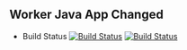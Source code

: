 ## Worker Java App Changed
* Build Status
[![Build Status](http://7c999ef21ce7.ngrok.io/buildStatus/icon?job=instavote%2Fworker-build)](http://7c999ef21ce7.ngrok.io/job/instavote/job/worker-build/)
[![Build Status](http://7c999ef21ce7.ngrok.io/buildStatus/icon?job=instavote%2Fworker-test&subject=UnitTest)](http://7c999ef21ce7.ngrok.io/job/instavote/job/worker-test/)
